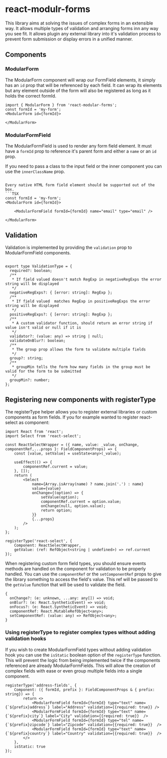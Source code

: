 # react-modulr-forms

This library aims at solving the issues of complex forms in an extensible way. 
It allows multiple types of validation and arranging forms inn any way you see fit. It allows
plugin any external library into it's validation process to prevent form submission or display
errors in a unified manner.

## Components

### ModularForm
The ModularForm component will wrap our FormField elements, it simply has an `id` prop that will be referenced
by each field. It can wrap its elements but any element outside of the form will also be registered as 
long as it holds the correct formId.

```TSX
import { ModularForm } from 'react-modular-forms';
const formId = 'my-form';
<ModularForm id={formId}>

</ModularForm>
```

### ModularFormField
The ModularFormField is used to render any form field element. It must have a `formId` prop to reference it's
parent form and either a `name` or an `id` prop.

If you need to pass a class to the input field or the inner component you can use the `innerClassName` prop.

```TSX

Every native HTML form field element should be supported out of the box.
```TSX
const formId = 'my-form';
<ModularForm id={formId}>
    
    <ModularFormField formId={formId} name="email" type="email" />

</ModularForm>
```

## Validation
Validation is implemented by providing the `validation` prop to ModularFormField components.
```TSX

export type ValidationType = {
  required?: boolean;
  /**
   * If field valued doesn't match RegExp in negativeRegExps the error string will be displayed
   */
  negativeRegExps?: { [error: string]: RegExp };
  /**
   * If field valued  matches RegExp in positiveRegExps the error string will be displayed
   */
  positiveRegExps?: { [error: string]: RegExp };
  /**
   * A custom validator function, should return an error string if value isn't valid or null if it is
   */
  validator?: (value: any) => string | null;
  validateOnBlur?: boolean;
  /**
   * The group prop allows the form to validate multiple fields
   */
  group?: string;
  /**
   * groupMin tells the form how many fields in the group must be valid for the form to be submitted
   */
  groupMin?: number;
};
```

## Registering new components with registerType

The registerType helper allows you to register external libraries or custom components as form fields.
If you for example wanted to register react-select as component:
```TSX
import React from 'react';
import Select from 'react-select';

const ReactSelectWrapper = ({ name, value: _value, onChange, componentRef,...props }: FieldComponentProps) => {
    const [value, setValue] = useState<any>(_value);

    useEffect(() => {
        componentRef.current = value;
    }, []);
    return (
        <Select
            name={Array.isArray(name) ? name.join('.') : name}
            value={value}
            onChange={(option) => {
                setValue(option);
                componentRef.current = option.value;
                onChange(null, option.value);
                return option;
            }}
            {...props}
        />
    );
};

registerType('react-select', {
    Component: ReactSelectWrapper,
    getValue: (ref: RefObject<string | undefined>) => ref.current
});

```

When registering custom form field types, you should ensure events
methods are handled on the component for validation to be properly handled. You can use
the `componentRef` or the `setComponentRef` props to give the library something to access the
field's value. This ref will be passed to the `getValue` function that will be used to validate the field.

```TSX
{
  onChange?: (e: unknown, ...any: any[]) => void;
  onBlur?: (e: React.SyntheticEvent) => void;
  onFocus?: (e: React.SyntheticEvent) => void;
  componentRef: React.MutableRefObject<any>;
  setComponentRef: (value: any) => RefObject<any>;
}
```

### Using registerType to register complex types without adding validation hooks
If you wish to create ModularFormField types without adding validation hook you can use the 
`isStatic` boolean option of the `registerType` function. This will prevent the logic from being
implemented twice if the components referenced are already ModularFormFields. This will allow the
creation of complex fields with ease or even group multiple fields into a single component.

```TSX
registerType('address-fields', {
    Component: ({ formId, prefix }: FieldComponentProps & { prefix: string}) => {
        return <>
            <ModularFormField formId={formId} type="text" name={`${prefix}address`} label="Address" validation={{required: true}} />
            <ModularFormField formId={formId} type="text" name={`${prefix}city`} label="City" validation={{required: true}}  />
            <ModularFormField formId={formId} type="tel" name={`${prefix}zipcode`} label="Zipcode" validation={{required: true}}  />
            <ModularFormField formId={formId} type="text" name={`${prefix}country`} label="Country" validation={{required: true}}  />
        </>
    },
    isStatic: true
});
```
